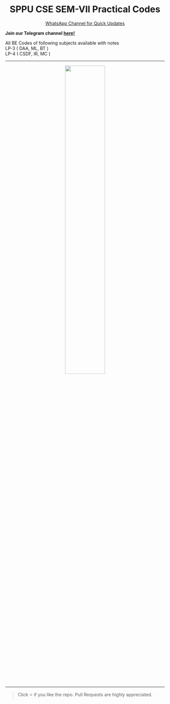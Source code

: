 <h1 align="center">SPPU CSE SEM-VII Practical Codes</h1>

<p align='center'>
  <a href="https://whatsapp.com/channel/0029ValjFriICVfpcV9HFc3b">
    WhatsApp Channel for Quick Updates
  </a>
</p>

**Join our Telegram channel [here!](https://t.me/SPPU_TE_BE_COMP)**

All BE Codes of following subjects available with notes <br/>
LP-3 ( DAA, ML, BT ) <br/>
LP-4 ( CSDF, IR, MC )

<hr>
<p align='center'>
  <img width="50%" src="https://github.com/user-attachments/assets/f72ab2ae-4c76-4ffc-989b-5e5e892bcbfd/photo_2025-07-24_18-22-24.jpg" />
</p>
<hr>

> Click :star: if you like the repo. Pull Requests are highly appreciated.
